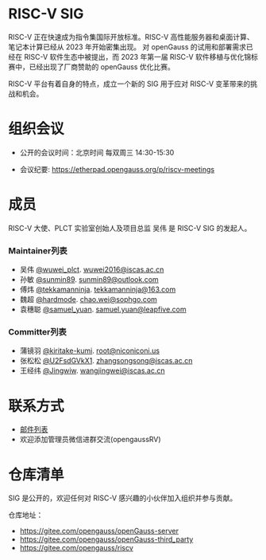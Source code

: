 
# RISC-V SIG

RISC-V 正在快速成为指令集国际开放标准。RISC-V 高性能服务器和桌面计算、笔记本计算已经从 2023 年开始密集出现。 对 openGauss 的试用和部署需求已经在 RISC-V 软件生态中被提出，而 2023 年第一届 RISC-V 软件移植与优化锦标赛中，已经出现了厂商赞助的 openGauss 优化比赛。

RISC-V 平台有着自身的特点，成立一个新的 SIG 用于应对 RISC-V 变革带来的挑战和机会。

# 组织会议

- 公开的会议时间：北京时间 每双周三 14:30-15:30

- 会议纪要: https://etherpad.opengauss.org/p/riscv-meetings

# 成员

RISC-V 大使、PLCT 实验室创始人及项目总监 吴伟 是 RISC-V SIG 的发起人。

### Maintainer列表

- 吴伟 [@wuwei_plct](https://gitee.com/wuwei_plct). wuwei2016@iscas.ac.cn
- 孙敏 [@sunmin89](https://gitee.com/sunmin89). sunmin89@outlook.com
- 傅炜 [@tekkamanninja](https://gitee.com/tekkamanninja). tekkamanninja@163.com
- 魏超 [@hardmode](https://gitee.com/hardmode). chao.wei@sophgo.com
- 袁穗聪 [@samuel_yuan](https://gitee.com/samuel_yuan). samuel.yuan@leapfive.com

### Committer列表

- 蒲镜羽 [@kiritake-kumi](kiritake-kumi). root@niconiconi.us
- 张松松 [@U2FsdGVkX1](https://gitee.com/U2FsdGVkX1). zhangsongsong@iscas.ac.cn
- 王经纬 [@Jingwiw](https://gitee.com/Jingwiw). wangjingwei@iscas.ac.cn

# 联系方式

- [邮件列表](https://mailweb.opengauss.org/postorius/lists/riscv.opengauss.org/)
- 欢迎添加管理员微信进群交流(opengaussRV)


# 仓库清单

SIG 是公开的，欢迎任何对 RISC-V 感兴趣的小伙伴加入组织并参与贡献。

仓库地址：

- https://gitee.com/opengauss/openGauss-server
- https://gitee.com/opengauss/openGauss-third_party
- https://gitee.com/opengauss/riscv





